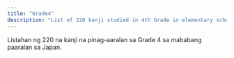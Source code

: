 ```yaml
---
title: "Grade4"
description: "List of 220 kanji studied in 4th Grade in elementary schools in Japan"
---
```

Listahan ng 220 na kanji na pinag-aaralan sa Grade 4 sa mababang paaralan sa Japan.